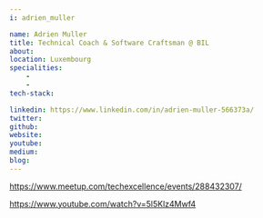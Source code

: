 ```yaml
---
i: adrien_muller

name: Adrien Muller
title: Technical Coach & Software Craftsman @ BIL
about: 
location: Luxembourg
specialities:
    - 
    - 
tech-stack: 

linkedin: https://www.linkedin.com/in/adrien-muller-566373a/
twitter: 
github: 
website: 
youtube: 
medium: 
blog: 
---
```


https://www.meetup.com/techexcellence/events/288432307/

https://www.youtube.com/watch?v=5l5Klz4Mwf4